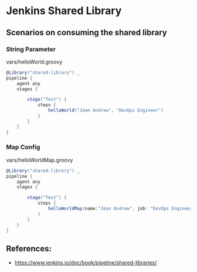 # Jenkins Shared Library

## Scenarios on consuming the shared library

### String Parameter
vars/helloWorld.groovy
```groovy
@Library("shared-library") _
pipeline {
    agent any
    stages {

        stage("Test") {
            steps {
                helloWorld("Jean Andrew", "DevOps Engineer")
            }
        }
    }
}

```

### Map Config
vars/helloWorldMap.groovy
```groovy
@Library("shared-library") _
pipeline {
    agent any
    stages {

        stage("Test") {
            steps {
                helloWorldMap(name:"Jean Andrew", job: "DevOps Engineer")
            }
        }
    }
}
```


## References:
- https://www.jenkins.io/doc/book/pipeline/shared-libraries/
